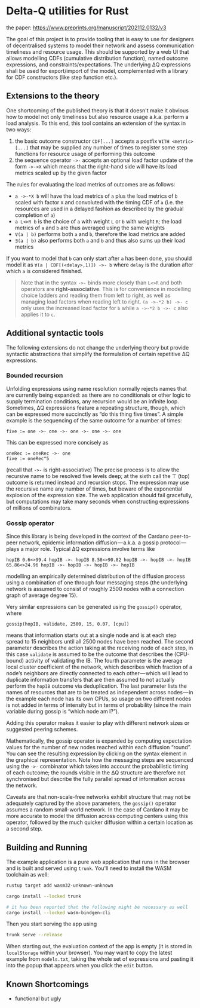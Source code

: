# Delta-Q utilities for Rust

the paper: <https://www.preprints.org/manuscript/202112.0132/v3>

The goal of this project is to provide tooling that is easy to use for designers of decentralised systems to model their network and assess communication timeliness and resource usage.
This should be supported by a web UI that allows modelling CDFs (cumulative distribution function), named outcome expressions, and constraints/expectations.
The underlying ΔQ expressions shall be used for export/import of the model, complemented with a library for CDF constructors (like step function etc.).

## Extensions to the theory

One shortcoming of the published theory is that it doesn't make it obvious how to model not only timeliness but also resource usage a.k.a. perform a load analysis.
To this end, this tool contains an extension of the syntax in two ways:

1. the basic outcome constructor `CDF[...]` accepts a postfix `WITH <metric>[...]` that may be supplied any number of times to register some step functions for resource usage of performing this outcome
2. the sequence operator `->-` accepts an optional load factor update of the form `->-×X` which means that the right-hand side will have its load metrics scaled up by the given factor

The rules for evaluating the load metrics of outcomes are as follows:

- `a ->-*X b` will have the load metrics of `a` plus the load metrics of `b` scaled with factor `X` and convoluted with the timing CDF of `a` (i.e. the resources are used in a delayed fashion as described by the gradual completion of `a`)
- `a L<>R b` is the choice of `a` with weight `L` or `b` with weight `R`; the load metrics of `a` and `b` are thus averaged using the same weights
- `∀(a | b)` performs both `a` and `b`, therefore the load metrics are added
- `∃(a | b)` also performs both `a` and `b` and thus also sums up their load metrics

If you want to model that `b` can only start after `a` has been done, you should model it as `∀(a | CDF[(<delay>,1)]) ->- b` where `delay` is the duration after which `a` is considered finished.

> Note that in the syntax `->-` binds more closely than `L<>R` and both operators are **right-associative**.
> This is for convenience in modelling choice ladders and reading them from left to right, as well as managing load factors when reading left to right. `(a ->-*2 b) ->- c` only uses the increased load factor for `b` while `a ->-*2 b ->- c` also applies it to `c`.

## Additional syntactic tools

The following extensions do not change the underlying theory but provide syntactic abstractions that simplify the formulation of certain repetitive ΔQ expressions.

### Bounded recursion

Unfolding expressions using name resolution normally rejects names that are currently being expanded: as there are no conditionals or other logic to supply termination conditions, any recursion would be an infinite loop.
Sometimes, ΔQ expressions feature a repeating structure, though, which can be expressed more succinctly as “do this thing five times”.
A simple example is the sequencing of the same outcome for a number of times:

    five := one ->- one ->- one ->- one ->- one

This can be expressed more concisely as

    oneRec := oneRec ->- one
    five := oneRec^5

(recall that `->-` is right-associative)
The precise process is to allow the recursive name to be resolved five levels deep; at the sixth call the ⊤ (top) outcome is returned instead and recursion stops.
The expression may use the recursive name any number of times, but beware of the exponential explosion of the expression size.
The web application should fail gracefully, but computations may take many seconds when constructing expressions of millions of combinators.

### Gossip operator

Since this library is being developed in the context of the Cardano peer-to-peer network, epidemic information diffusion — a.k.a. a gossip protocol — plays a major role.
Typical ΔQ expressions involve terms like

    hopIB 0.6<>99.4 hopIB ->- hopIB 8.58<>90.82 hopIB ->- hopIB ->- hopIB 65.86<>24.96 hopIB ->- hopIB ->- hopIB ->- hopIB

modelling an empirically determined distribution of the diffusion process using a combination of one through four messaging steps (the underlying network is assumed to consist of roughly 2500 nodes with a connection graph of average degree 15).

Very similar expressions can be generated using the `gossip()` operator, where

    gossip(hopIB, validate, 2500, 15, 0.07, [cpu])

means that information starts out at a single node and is at each step spread to 15 neighbors until all 2500 nodes have been reached.
The second parameter describes the action taking at the receiving node of each step, in this case `validate` is assumed to be the outcome that describes the (CPU-bound) activity of validating the IB.
The fourth parameter is the average local cluster coefficient of the network, which describes which fraction of a node’s neighbors are directly connected to each other — which will lead to duplicate information transfers that are then assumed to not actually perform the `hopIB` outcome via deduplication.
The last parameter lists the names of resources that are to be treated as independent across nodes — in the example each node has its own CPUs, so usage on two different nodes is not added in terms of intensity but in terms of probability (since the main variable during gossip is “which node am I?”).

Adding this operator makes it easier to play with different network sizes or suggested peering schemes.

Mathematically, the gossip operator is expanded by computing expectation values for the number of new nodes reached within each diffusion “round”.
You can see the resulting expression by clicking on the syntax element in the graphical representation.
Note how the messaging steps are sequenced using the `->-` combinator which takes into account the probabilistic timing of each outcome; the rounds visible in the ΔQ structure are therefore not synchronised but describe the fully parallel spread of information across the network.

Caveats are that non-scale-free networks exhibit structure that may not be adequately captured by the above parameters, the `gossip()` operator assumes a random small-world network.
In the case of Cardano it may be more accurate to model the diffusion across computing centers using this operator, followed by the much quicker diffusion within a certain location as a second step.

## Building and Running

The example application is a pure web application that runs in the browser and is built and served using `trunk`.
You'll need to install the WASM toolchain as well:

```sh
rustup target add wasm32-unknown-unknown

cargo install --locked trunk

# it has been reported that the following might be necessary as well
cargo install --locked wasm-bindgen-cli
```

Then you start serving the app using

```sh
trunk serve --release
```

When starting out, the evaluation context of the app is empty (it is stored in `localStorage` within your browser).
You may want to copy the latest example from `models.txt`, taking the whole set of expressions and pasting it into the popup that appears when you click the `edit` button.

## Known Shortcomings

- functional but ugly
